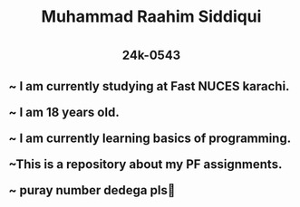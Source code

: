 <h1 align="center"> Muhammad Raahim Siddiqui<h1>
 <h2 align="center"> 24k-0543 <h2>
   
~ I am currently studying at Fast NUCES karachi.

~ I am 18 years old.

~ I am currently learning basics of programming.

~This is a repository about my PF assignments.

~ puray number dedega pls🥺
